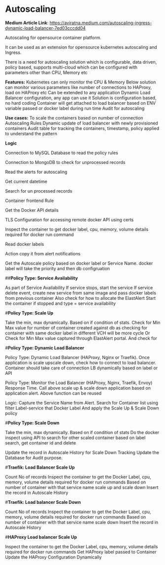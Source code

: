
# Autoscaling

**Medium Article Link**: https://aviratna.medium.com/autoscaling-ingress-dynamic-load-balancer-7ed03cccdd04

Autoscaling for opensource container platform.

It can be used as an extension for opensource kubernetes autoscaling and Ingress. 

There is a need for autoscaling solution which is configurable, data driven, policy based, supports multi-cloud which can be configured with parameters other than CPU, Memory etc

**Features:**
Kubernetes can only monitor the CPU & Memory
Below solution can monitor various parameters like number of connections to HAProxy, load on HAProxy etc
Can be extended to any application
Dynamic Load Balancer configuration, any app can use it
Solution is configuration based, no hard coding
Container will get attached to load balancer based on ENV variable passed or docker label during run time
Audit for autoscaling

**Use cases:**
To scale the containers based on number of connection
Autoscaling Rules
Dynamic update of load balancer with newly provisioned containers
Audit table for tracking the containers, timestamp, policy applied to understand the pattern

**Logic**

Connection to MySQL Database to read the policy rules

Connection to MongoDB to check for unprocessed records

Read the alerts for autoscaling

Get current datetime

Search for un processed records

Container frontend Rule

Get the Docker API details

TLS Configuration for accessing remote docker API using certs

Inspect the container to get docker label, cpu, memory, volume details required for docker run command

Read docker labels

Action copy it from alert notifications

Get the Autoscale policy based on docker label or Service Name. docker label will take the priority and then db configruation

##**Policy Type: Service Availability**

As part of Service Availability 
If service stops, start the service
If service delete event, create new service from same image and pass docker labels from previous container
Also check for how to allocate the ElastAlert
Start the container if stopped and type = service availability

#**Policy Type: Scale Up**

Take the min, max dynamically. Based on if condition of stats.
Check for Min Max value for number of container created against db as checking for container with same docker label in different VCH will be more cycle
Or Check for Min Max value captured through ElastAlert portal. And check for

#**Policy Type: Dynamic Load Balancer**

Policy Type: Dynamic Load Balancer (HAProxy, Nginx or Traefik). Once application is scale upscale down, check how to connect to load balancer. 
Container should take care of connection LB dynamically based on label or API

Policy Type: Monitor the Load Balancer (HAProxy, Nginx, Traefik, Envoy) Response Time. 
Call above scale up & scale down application based on application alert. Above function can be reused

Logic: Capture the Service Name from Alert. Search for Container list using filter Label-service that Docker Label And apply the Scale Up & Scale Down policy

#**Policy Type: Scale Down**

Take the min, max dynamically. Based on if condition of stats
Do the docker inspect using API to search for other scaled container based on label search, get container id and delete

Update the record in Autoscale History for Scale Down Tracking 
Update the Database for Audit purpose.

#**Traefik: Load Balancer Scale Up**

Count No of records
Inspect the container to get the Docker Label, cpu, memory, volume details required for docker run commands 
Based on number of container with that service name scale up and scale down 
Insert the record in Autoscale History

#**Traefik: Load balancer Scale Down**

Count No of records
Inspect the container to get the Docker Label, cpu, memory, volume details required for docker run commands 
Based on number of container with that service name scale down 
Insert the record in Autoscale History

#**HAProxy Load balancer Scale Up**

Inspect the container to get the Docker Label, cpu, memory, volume details required for docker run commands
Get HAProxy label passed to Container
Update the HAProxy Configuration Dynamically 
